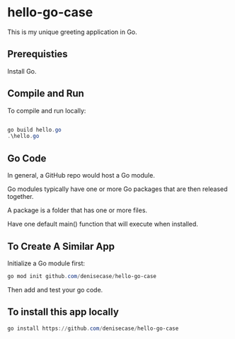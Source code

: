 # hello-go-case

This is my unique greeting application in Go. 

## Prerequisties

Install Go. 

## Compile and Run

To compile and run locally: 

```PowerShell

go build hello.go
.\hello.go
```

## Go Code

In general, a GitHub repo would host a Go module.

Go modules typically have one or more Go packages that are then released together. 

A package is a folder that has one or more files. 

Have one default main() function that will execute when installed. 

## To Create A Similar App

Initialize a Go module first:

```PowerShell
go mod init github.com/denisecase/hello-go-case
```

Then add and test your go code. 

## To install this app locally

```PowerShell
go install https://github.com/denisecase/hello-go-case
```



